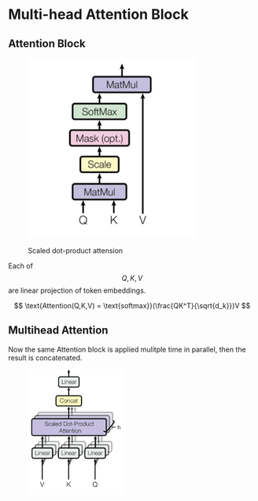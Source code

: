 # Multi-head Attention Block

## Attention Block

<figure><img src="../.gitbook/assets/image (1) (1) (1) (1).png" alt="" width="342"><figcaption><p>Scaled dot-product attension</p></figcaption></figure>

Each of $$Q,K,V$$ are linear projection of token embeddings.&#x20;

$$
\text{Attention(Q,K,V) = \text{softmax}}(\frac{QK^T}{\sqrt{d_k}})V
$$

## Multihead Attention

Now the same Attention block is applied mulitple time in parallel, then the result is concatenated.&#x20;

<figure><img src="../.gitbook/assets/image (2) (1).png" alt=""><figcaption></figcaption></figure>

